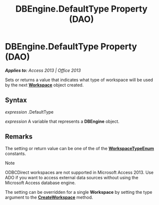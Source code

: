 ﻿---
title: DBEngine.DefaultType Property (DAO)
TOCTitle: DefaultType Property
ms:assetid: b4371f3e-1ce0-1d0f-93a8-0c5329b510ab
ms:mtpsurl: https://msdn.microsoft.com/en-us/library/Ff822060(v=office.15)
ms:contentKeyID: 48547217
ms.date: 09/18/2015
mtps_version: v=office.15
f1_keywords:
- dao360.chm1053580
f1_categories:
- Office.Version=v15
---

# DBEngine.DefaultType Property (DAO)


_**Applies to:** Access 2013 | Office 2013_

Sets or returns a value that indicates what type of workspace will be used by the next **[Workspace](workspace-object-dao.md)** object created.

## Syntax

*expression* .DefaultType

*expression* A variable that represents a **DBEngine** object.

## Remarks

The setting or return value can be one of the of the **[WorkspaceTypeEnum](workspacetypeenum-enumeration-dao.md)** constants.


> [!NOTE]
> <P>ODBCDirect workspaces are not supported in Microsoft Access 2013. Use ADO if you want to access external data sources without using the Microsoft Access database engine.</P>



The setting can be overridden for a single **Workspace** by setting the type argument to the **[CreateWorkspace](dbengine-createworkspace-method-dao.md)** method.

